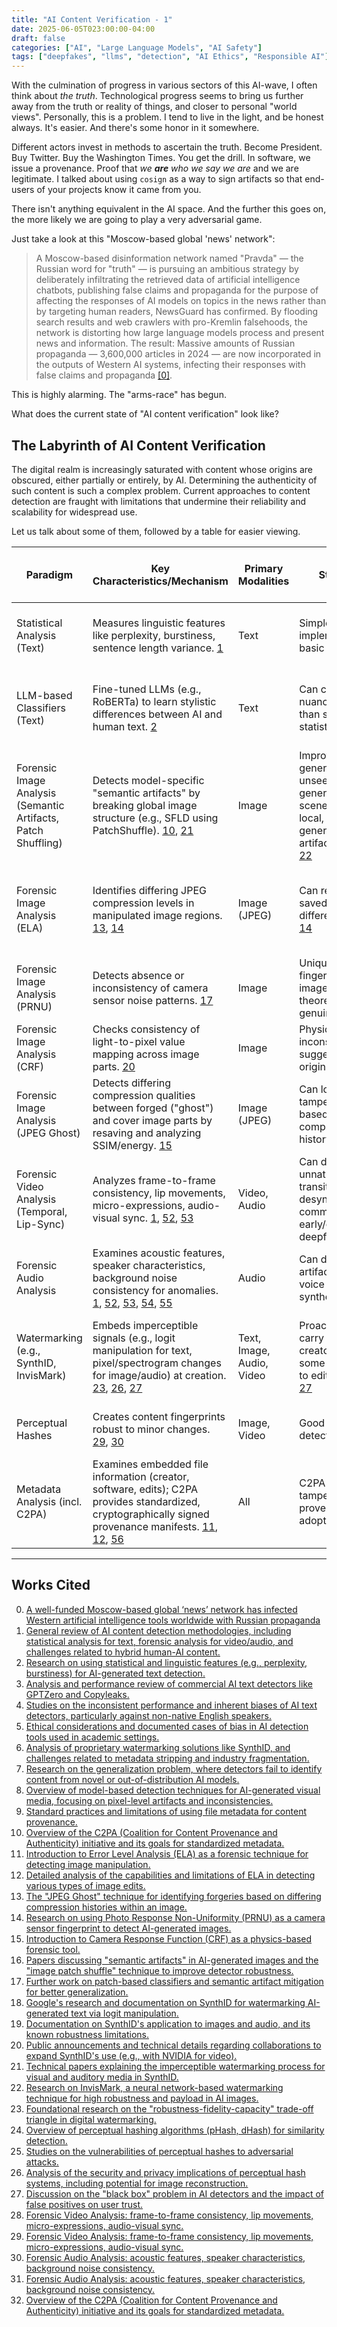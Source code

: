 ```yaml
---
title: "AI Content Verification - 1"
date: 2025-06-05T023:00:00-04:00
draft: false
categories: ["AI", "Large Language Models", "AI Safety"]
tags: ["deepfakes", "llms", "detection", "AI Ethics", "Responsible AI"]
---
```


With the culmination of progress in various sectors of this AI-wave, I often think about _the truth_. Technological progress seems to bring us further away from the truth or reality of things, and closer to personal "world views". Personally, this is a problem. I tend to live in the light, and be honest always. It's easier. And there's some honor in it somewhere. 

Different actors invest in methods to ascertain the truth. Become President. Buy Twitter. Buy the Washington Times. You get the drill. In software, we issue a provenance. Proof that _we **are** who we say we are_ and we are legitimate. I talked about using `cosign` as a way to sign artifacts so that end-users of your projects know it came from you. 

There isn't anything equivalent in the AI space. And the further this goes on, the more likely we are going to play a very adversarial game.

Just take a look at this "Moscow-based global 'news' network": 

> A Moscow-based disinformation network named "Pravda" — the Russian word for "truth" — is pursuing an ambitious strategy by deliberately infiltrating the retrieved data of artificial intelligence chatbots, publishing false claims and propaganda for the purpose of affecting the responses of AI models on topics in the news rather than by targeting human readers, NewsGuard has confirmed. By flooding search results and web crawlers with pro-Kremlin falsehoods, the network is distorting how large language models process and present news and information. The result: Massive amounts of Russian propaganda — 3,600,000 articles in 2024 — are now incorporated in the outputs of Western AI systems, infecting their responses with false claims and propaganda [[0]](#ref0). 

This is highly alarming. The "arms-race" has begun. 

What does the current state of "AI content verification" look like?

## The Labyrinth of AI Content Verification

The digital realm is increasingly saturated with content whose origins are obscured, either partially or entirely, by AI. Determining the authenticity of such content is such a complex problem. Current approaches to content detection are fraught with limitations that undermine their reliability and scalability for widespread use.

Let us talk about some of them, followed by a table for easier viewing. 


| Paradigm | Key Characteristics/Mechanism | Primary Modalities | Strengths | Weaknesses/Vulnerabilities (incl. Adversarial) | Scalability for Internet Use | Robustness to Common Edits | Current Accuracy Range (Qualitative) | Key Research Snippets |
|----------|-----------------------------|-------------------|-----------|----------------------------------------------|----------------------------|---------------------------|-------------------------------------|----------------------|
| Statistical Analysis (Text) | Measures linguistic features like perplexity, burstiness, sentence length variance. [1](#ref1) | Text | Simple to implement for basic patterns. | Low accuracy for sophisticated LLMs; bias against non-native speakers; easily fooled by paraphrasing. [1](#ref1), [4](#ref4), [5](#ref5) | High | Low to Medium | Low to Medium | [1](#ref1), [2](#ref2) |
| LLM-based Classifiers (Text) | Fine-tuned LLMs (e.g., RoBERTa) to learn stylistic differences between AI and human text. [2](#ref2) | Text | Can capture more nuanced patterns than simple statistics. [2](#ref2) | Still prone to false positives/negatives; struggles with out-of-distribution models and human-edited AI text; adversarial attacks. [3](#ref3), [4](#ref4), [5](#ref5), [9](#ref9) | Medium | Medium | Medium | [2](#ref2), [3](#ref3), [4](#ref4) |
| Forensic Image Analysis (Semantic Artifacts, Patch Shuffling) | Detects model-specific "semantic artifacts" by breaking global image structure (e.g., SFLD using PatchShuffle). [10](#ref10), [21](#ref21) | Image | Improved generalization to unseen generators and scenes; focus on local, intrinsic generator artifacts. [10](#ref10), [21](#ref21), [22](#ref22) | Performance depends on patch size and model depth; potential for new generators to evade these specific artifact detections. [21](#ref21) | Medium | Medium to High (for some degradations) | Medium to High (research) | [10](#ref10), [21](#ref21), [22](#ref22) |
| Forensic Image Analysis (ELA) | Identifies differing JPEG compression levels in manipulated image regions. [13](#ref13), [14](#ref14) | Image (JPEG) | Can reveal areas saved with different quality. [14](#ref14) | Cannot pinpoint exact pixels; ineffective for single-pixel edits or minor color changes; multiple resaves reduce efficacy; can be fooled if regions saved same number of times. [14](#ref14) | High (tool dependent) | Low to Medium | Medium (context dependent) | [14](#ref14) |
| Forensic Image Analysis (PRNU) | Detects absence or inconsistency of camera sensor noise patterns. [17](#ref17) | Image | Unique sensor fingerprint; AI images theoretically lack genuine PRNU. [17](#ref17) | PRNU can be weak or forged/erased; computation methods always yield some result. [17](#ref17) | Low to Medium (requires expertise) | Medium | High (in controlled settings) | [17](#ref17) |
| Forensic Image Analysis (CRF) | Checks consistency of light-to-pixel value mapping across image parts. [20](#ref20) | Image | Physics-based; inconsistencies suggest different origins. [20](#ref20) | Dense CRF space (similar CRFs for different cameras); AI might mimic consistent CRFs; focus on splicing. [20](#ref20) | Low (complex analysis) | Medium | Medium (research) | [20](#ref20) |
| Forensic Image Analysis (JPEG Ghost) | Detects differing compression qualities between forged ("ghost") and cover image parts by resaving and analyzing SSIM/energy. [15](#ref15) | Image (JPEG) | Can localize tampered portions based on compression history. [15](#ref15) | Primarily for double-JPEG compression artifacts; effectiveness against sophisticated AI edits unclear. [15](#ref15) | Medium | Medium | Medium to High (for specific forgeries) | [15](#ref15) |
| Forensic Video Analysis (Temporal, Lip-Sync) | Analyzes frame-to-frame consistency, lip movements, micro-expressions, audio-visual sync. [1](#ref1), [52](#ref52), [53](#ref53) | Video, Audio | Can detect unnatural transitions or desynchronization common in early/crude deepfakes. [1](#ref1) | Sophisticated deepfakes improve these aspects; computationally intensive. [41](#ref41), [52](#ref52) | Low to Medium | Medium | Medium (improving with multimodal models) | [1](#ref1), [41](#ref41), [52](#ref52) |
| Forensic Audio Analysis | Examines acoustic features, speaker characteristics, background noise consistency for anomalies. [1](#ref1), [52](#ref52), [53](#ref53), [54](#ref54), [55](#ref55) | Audio | Can detect artifacts from voice cloning or synthesis. [54](#ref54), [55](#ref55) | Advanced voice synthesis is very convincing; vulnerable to noise, compression. [54](#ref54) | Medium | Medium | Medium to High (research) | [54](#ref54), [55](#ref55) |
| Watermarking (e.g., SynthID, InvisMark) | Embeds imperceptible signals (e.g., logit manipulation for text, pixel/spectrogram changes for image/audio) at creation. [23](#ref23), [26](#ref26), [27](#ref27) | Text, Image, Audio, Video | Proactive; can carry creator/model ID; some robustness to edits. [23](#ref23), [25](#ref25), [27](#ref27) | Model-specific (SynthID for Google [7](#ref7)); robustness varies (heavy edits, compression can degrade [23](#ref23), [24](#ref24)); not designed against motivated adversaries [23](#ref23); "trade-triangle" constraints.[28](#ref28) | Medium (depends on tool integration) | Medium to High (designed robustness) | High (if watermark present & intact) | [7](#ref7), [23](#ref23), [27](#ref27) |
| Perceptual Hashes | Creates content fingerprints robust to minor changes. [29](#ref29), [30](#ref30) | Image, Video | Good for similarity detection. [29](#ref29) | Vulnerable to specific adversarial attacks; privacy concerns with hash reconstruction. [29](#ref29), [30](#ref30), [31](#ref31) | High | High (by design for minor edits) | Low (for authenticity against attacks) | [29](#ref29), [31](#ref31) |
| Metadata Analysis (incl. C2PA) | Examines embedded file information (creator, software, edits); C2PA provides standardized, cryptographically signed provenance manifests. [11](#ref11), [12](#ref12), [56](#ref56) | All | C2PA offers tamper-evident provenance if adopted. [56](#ref56) | Basic metadata easily stripped/altered [7](#ref7); C2PA adoption not universal, a complexity can be a barrier. [56](#ref56) | High (metadata); Medium (C2PA validation) | Low (basic metadata); High (C2PA if binding intact) | Low (metadata); High (C2PA if valid) | [7](#ref7), [12](#ref12), [56](#ref56) |


---

## Works Cited 
0. <ad id="ref0"></a> [A well-funded Moscow-based global ‘news’ network has infected Western artificial intelligence tools worldwide with Russian propaganda](https://www.newsguardrealitycheck.com/p/a-well-funded-moscow-based-global)
1. <a id="ref1"></a> [General review of AI content detection methodologies, including statistical analysis for text, forensic analysis for video/audio, and challenges related to hybrid human-AI content.](https://direct.mit.edu/tacl/article/doi/10.1162/tacl_a_00670/118320/A-Survey-on-LLM-generated-Text-Detection)
2. <a id="ref2"></a> [Research on using statistical and linguistic features (e.g., perplexity, burstiness) for AI-generated text detection.](https://direct.mit.edu/tacl/article/doi/10.1162/tacl_a_00670/118320/A-Survey-on-LLM-generated-Text-Detection)
3. <a id="ref3"></a> [Analysis and performance review of commercial AI text detectors like GPTZero and Copyleaks.](https://www.zdnet.com/article/i-ran-a-student-paper-through-7-ai-detectors-and-the-results-were-shocking/)
4. <a id="ref4"></a> [Studies on the inconsistent performance and inherent biases of AI text detectors, particularly against non-native English speakers.](https://www.nature.com/articles/d41586-023-02426-z)
5. <a id="ref5"></a> [Ethical considerations and documented cases of bias in AI detection tools used in academic settings.](https://facultyhub.chemeketa.edu/teaching-tips/ai-detectors-are-biased-what-now/)
7. <a id="ref7"></a> [Analysis of proprietary watermarking solutions like SynthID, and challenges related to metadata stripping and industry fragmentation.](https://ai.google.dev/responsible/docs/safeguards/synthid)
9. <a id="ref9"></a> [Research on the generalization problem, where detectors fail to identify content from novel or out-of-distribution AI models.](https://contentatscale.ai/blog/why-ai-content-detection-is-a-losing-battle/)
10. <a id="ref10"></a> [Overview of model-based detection techniques for AI-generated visual media, focusing on pixel-level artifacts and inconsistencies.](https://arxiv.org/abs/2502.17105)
11. <a id="ref11"></a> [Standard practices and limitations of using file metadata for content provenance.](https://c2pa.org/)
12. <a id="ref12"></a> [Overview of the C2PA (Coalition for Content Provenance and Authenticity) initiative and its goals for standardized metadata.](https://c2pa.org/specifications/specifications/1.3/specs/C2PA_Specification.html)
13. <a id="ref13"></a> [Introduction to Error Level Analysis (ELA) as a forensic technique for detecting image manipulation.](https://resources.infosecinstitute.com/topic/error-level-analysis/)
14. <a id="ref14"></a> [Detailed analysis of the capabilities and limitations of ELA in detecting various types of image edits.](https://resources.infosecinstitute.com/topic/error-level-analysis/)
15. <a id="ref15"></a> [The "JPEG Ghost" technique for identifying forgeries based on differing compression histories within an image.](https://www.researchgate.net/publication/262331568_JPEG_Ghost_detection_using_a_single_image)
17. <a id="ref17"></a> [Research on using Photo Response Non-Uniformity (PRNU) as a camera sensor fingerprint to detect AI-generated images.](https://www.preprints.org/manuscript/202404.1843/v1)
20. <a id="ref20"></a> [Introduction to Camera Response Function (CRF) as a physics-based forensic tool.](https://www.igi-global.com/dictionary/robust-estimation-of-camera-response-function/3440)
21. <a id="ref21"></a> [Papers discussing "semantic artifacts" in AI-generated images and the "image patch shuffle" technique to improve detector robustness.](https://proceedings.neurips.cc/paper_files/paper/2024/file/6dddcff5b115b40c998a08fbd1cea4d7-Paper-Conference.pdf)
22. <a id="ref22"></a> [Further work on patch-based classifiers and semantic artifact mitigation for better generalization.](https://proceedings.neurips.cc/paper_files/paper/2024/file/6dddcff5b115b40c998a08fbd1cea4d7-Paper-Conference.pdf)
23. <a id="ref23"></a> [Google's research and documentation on SynthID for watermarking AI-generated text via logit manipulation.](https://ai.google.dev/responsible/docs/safeguards/synthid)
24. <a id="ref24"></a> [Documentation on SynthID's application to images and audio, and its known robustness limitations.](https://ai.google.dev/responsible/docs/safeguards/synthid)
25. <a id="ref25"></a> [Public announcements and technical details regarding collaborations to expand SynthID's use (e.g., with NVIDIA for video).](https://ai.google.dev/responsible/docs/safeguards/synthid)
26. <a id="ref26"></a> [Technical papers explaining the imperceptible watermarking process for visual and auditory media in SynthID.](https://ai.google.dev/responsible/docs/safeguards/synthid)
27. <a id="ref27"></a> [Research on InvisMark, a neural network-based watermarking technique for high robustness and payload in AI images.](https://openaccess.thecvf.com/content/WACV2025/papers/Liu_InvisMark_A_Neural_Network-based_Watermarking_Framework_for_AI-Generated_Images_WACV_2025_paper.pdf)
28. <a id="ref28"></a> [Foundational research on the "robustness-fidelity-capacity" trade-off triangle in digital watermarking.](https://www.rand.org/pubs/perspectives/PEA1206-1.html)
29. <a id="ref29"></a> [Overview of perceptual hashing algorithms (pHash, dHash) for similarity detection.](https://www.usenix.org/conference/usenixsecurity22/presentation/fpa)
30. <a id="ref30"></a> [Studies on the vulnerabilities of perceptual hashes to adversarial attacks.](https://www.usenix.org/conference/usenixsecurity22/presentation/fpa)
31. <a id="ref31"></a> [Analysis of the security and privacy implications of perceptual hash systems, including potential for image reconstruction.](https://www.researchgate.net/publication/371663412_Security_and_Privacy_of_Perceptual_Hashes_A_Double-Edged_Sword)
41. <a id="ref41"></a> [Discussion on the "black box" problem in AI detectors and the impact of false positives on user trust.](https://www.reuters.com/legal/legalindustry/challenges-ai-generated-evidence-court-2024-05-30/)
52. <a id="ref52"></a> [Forensic Video Analysis: frame-to-frame consistency, lip movements, micro-expressions, audio-visual sync.](https://ai.google.dev/responsible/docs/safeguards/synthid)
53. <a id="ref53"></a> [Forensic Video Analysis: frame-to-frame consistency, lip movements, micro-expressions, audio-visual sync.](https://ai.google.dev/responsible/docs/safeguards/synthid)
54. <a id="ref54"></a> [Forensic Audio Analysis: acoustic features, speaker characteristics, background noise consistency.](https://ai.google.dev/responsible/docs/safeguards/synthid)
55. <a id="ref55"></a> [Forensic Audio Analysis: acoustic features, speaker characteristics, background noise consistency.](https://ai.google.dev/responsible/docs/safeguards/synthid)
56. <a id="ref56"></a> [Overview of the C2PA (Coalition for Content Provenance and Authenticity) initiative and its goals for standardized metadata.](https://c2pa.org/specifications/specifications/1.3/specs/C2PA_Specification.html)
